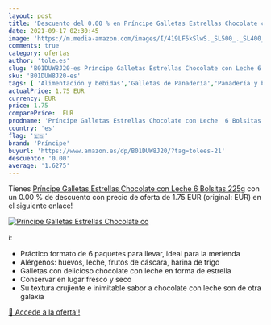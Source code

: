 ```yaml
---
layout: post
title: 'Descuento del 0.00 % en Príncipe Galletas Estrellas Chocolate co'
date: 2021-09-17 02:30:45
image: 'https://m.media-amazon.com/images/I/419LF5kSlwS._SL500_._SL400_.jpg'
comments: true
category: ofertas
author: 'tole.es'
slug: 'B01DUW8J20-es Príncipe Galletas Estrellas Chocolate con Leche 6 Bolsitas...'
sku: 'B01DUW8J20-es'
tags: [ 'Alimentación y bebidas','Galletas de Panadería','Panadería y bollería','chocolate','príncipe', ]
actualPrice: 1.75 EUR
currency: EUR
price: 1.75
comparePrice:  EUR
prodname: 'Príncipe Galletas Estrellas Chocolate con Leche  6 Bolsitas  225g'
country: 'es'
flag: '🇪🇸'
brand: 'Príncipe'
buyurl: 'https://www.amazon.es/dp/B01DUW8J20/?tag=tolees-21'
descuento: '0.00'
average: '1.6275'
---
```


Tienes [Príncipe Galletas Estrellas Chocolate con Leche  6 Bolsitas  225g](https://www.amazon.es/dp/B01DUW8J20/?tag=tolees-21) con un 0.00 % de descuento con precio de oferta de 1.75 EUR (original:  EUR) en el siguiente enlace!

[![Príncipe Galletas Estrellas Chocolate co](https://m.media-amazon.com/images/I/419LF5kSlwS._SL500_._SL400_.jpg)](https://www.amazon.es/dp/B01DUW8J20/?tag=tolees-21)

ℹ️:

- Práctico formato de 6 paquetes para llevar, ideal para la merienda
- Alérgenos: huevos, leche, frutos de cáscara, harina de trigo
- Galletas con delicioso chocolate con leche en forma de estrella
- Conservar en lugar fresco y seco
- Su textura crujiente e inimitable sabor a chocolate con leche son de otra galaxia

[🛒 Accede a la oferta!!](https://www.amazon.es/dp/B01DUW8J20/?tag=tolees-21)
